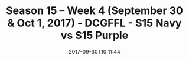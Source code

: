 ---
title: Season 15 – Week 4 (September 30 & Oct 1, 2017) - DCGFFL - S15 Navy vs S15
  Purple
teams-score:
- team: _teams/s15-navy.md
  score: 18
- team: _teams/s15-purple.md
  score: 20
mvp: Baxter O'Brien, Coach G
game-ball: Ken Green, Tim Adams
season: 15
week: 4
date: '2017-09-30T10:11:44'
pageid: season-15-week-4-september-30-oct-1-2017-5686-vs-5692
---
